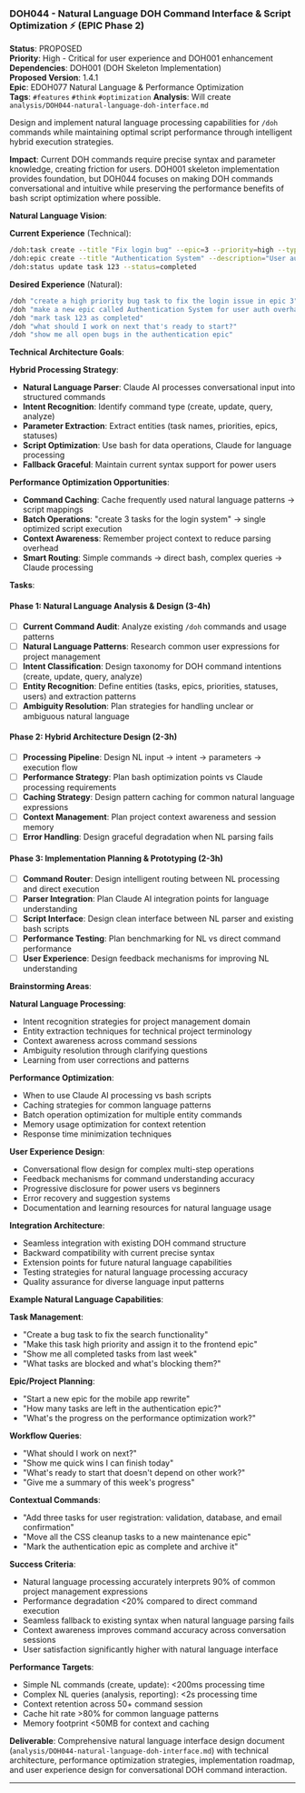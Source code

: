 ### DOH044 - Natural Language DOH Command Interface & Script Optimization ⚡ (EPIC Phase 2)

**Status**: PROPOSED  
**Priority**: High - Critical for user experience and DOH001 enhancement  
**Dependencies**: DOH001 (DOH Skeleton Implementation)  
**Proposed Version**: 1.4.1  
**Epic**: EDOH077 Natural Language & Performance Optimization  
**Tags**: `#features` `#think` `#optimization` **Analysis**: Will create
`analysis/DOH044-natural-language-doh-interface.md`

Design and implement natural language processing capabilities for `/doh` commands while maintaining optimal script
performance through intelligent hybrid execution strategies.

**Impact**: Current DOH commands require precise syntax and parameter knowledge, creating friction for users. DOH001
skeleton implementation provides foundation, but DOH044 focuses on making DOH commands conversational and intuitive while
preserving the performance benefits of bash script optimization where possible.

**Natural Language Vision**:

**Current Experience** (Technical):

```bash
/doh:task create --title "Fix login bug" --epic=3 --priority=high --type=bug
/doh:epic create --title "Authentication System" --description="User auth overhaul"
/doh:status update task 123 --status=completed
```

**Desired Experience** (Natural):

```bash
/doh "create a high priority bug task to fix the login issue in epic 3"
/doh "make a new epic called Authentication System for user auth overhaul"
/doh "mark task 123 as completed"
/doh "what should I work on next that's ready to start?"
/doh "show me all open bugs in the authentication epic"
```

**Technical Architecture Goals**:

**Hybrid Processing Strategy**:

- **Natural Language Parser**: Claude AI processes conversational input into structured commands
- **Intent Recognition**: Identify command type (create, update, query, analyze)
- **Parameter Extraction**: Extract entities (task names, priorities, epics, statuses)
- **Script Optimization**: Use bash for data operations, Claude for language processing
- **Fallback Graceful**: Maintain current syntax support for power users

**Performance Optimization Opportunities**:

- **Command Caching**: Cache frequently used natural language patterns → script mappings
- **Batch Operations**: "create 3 tasks for the login system" → single optimized script execution
- **Context Awareness**: Remember project context to reduce parsing overhead
- **Smart Routing**: Simple commands → direct bash, complex queries → Claude processing

**Tasks**:

#### Phase 1: Natural Language Analysis & Design (3-4h)

- [ ] **Current Command Audit**: Analyze existing `/doh` commands and usage patterns
- [ ] **Natural Language Patterns**: Research common user expressions for project management
- [ ] **Intent Classification**: Design taxonomy for DOH command intentions (create, update, query, analyze)
- [ ] **Entity Recognition**: Define entities (tasks, epics, priorities, statuses, users) and extraction patterns
- [ ] **Ambiguity Resolution**: Plan strategies for handling unclear or ambiguous natural language

#### Phase 2: Hybrid Architecture Design (2-3h)

- [ ] **Processing Pipeline**: Design NL input → intent → parameters → execution flow
- [ ] **Performance Strategy**: Plan bash optimization points vs Claude processing requirements
- [ ] **Caching Strategy**: Design pattern caching for common natural language expressions
- [ ] **Context Management**: Plan project context awareness and session memory
- [ ] **Error Handling**: Design graceful degradation when NL parsing fails

#### Phase 3: Implementation Planning & Prototyping (2-3h)

- [ ] **Command Router**: Design intelligent routing between NL processing and direct execution
- [ ] **Parser Integration**: Plan Claude AI integration points for language understanding
- [ ] **Script Interface**: Design clean interface between NL parser and existing bash scripts
- [ ] **Performance Testing**: Plan benchmarking for NL vs direct command performance
- [ ] **User Experience**: Design feedback mechanisms for improving NL understanding

**Brainstorming Areas**:

**Natural Language Processing**:

- Intent recognition strategies for project management domain
- Entity extraction techniques for technical project terminology
- Context awareness across command sessions
- Ambiguity resolution through clarifying questions
- Learning from user corrections and patterns

**Performance Optimization**:

- When to use Claude AI processing vs bash scripts
- Caching strategies for common language patterns
- Batch operation optimization for multiple entity commands
- Memory usage optimization for context retention
- Response time minimization techniques

**User Experience Design**:

- Conversational flow design for complex multi-step operations
- Feedback mechanisms for command understanding accuracy
- Progressive disclosure for power users vs beginners
- Error recovery and suggestion systems
- Documentation and learning resources for natural language usage

**Integration Architecture**:

- Seamless integration with existing DOH command structure
- Backward compatibility with current precise syntax
- Extension points for future natural language capabilities
- Testing strategies for natural language processing accuracy
- Quality assurance for diverse language input patterns

**Example Natural Language Capabilities**:

**Task Management**:

- "Create a bug task to fix the search functionality"
- "Make this task high priority and assign it to the frontend epic"
- "Show me all completed tasks from last week"
- "What tasks are blocked and what's blocking them?"

**Epic/Project Planning**:

- "Start a new epic for the mobile app rewrite"
- "How many tasks are left in the authentication epic?"
- "What's the progress on the performance optimization work?"

**Workflow Queries**:

- "What should I work on next?"
- "Show me quick wins I can finish today"
- "What's ready to start that doesn't depend on other work?"
- "Give me a summary of this week's progress"

**Contextual Commands**:

- "Add three tasks for user registration: validation, database, and email confirmation"
- "Move all the CSS cleanup tasks to a new maintenance epic"
- "Mark the authentication epic as complete and archive it"

**Success Criteria**:

- Natural language processing accurately interprets 90% of common project management expressions
- Performance degradation <20% compared to direct command execution
- Seamless fallback to existing syntax when natural language parsing fails
- Context awareness improves command accuracy across conversation sessions
- User satisfaction significantly higher with natural language interface

**Performance Targets**:

- Simple NL commands (create, update): <200ms processing time
- Complex NL queries (analysis, reporting): <2s processing time
- Context retention across 50+ command session
- Cache hit rate >80% for common language patterns
- Memory footprint <50MB for context and caching

**Deliverable**: Comprehensive natural language interface design document
(`analysis/DOH044-natural-language-doh-interface.md`) with technical architecture, performance optimization strategies,
implementation roadmap, and user experience design for conversational DOH command interaction.

---
